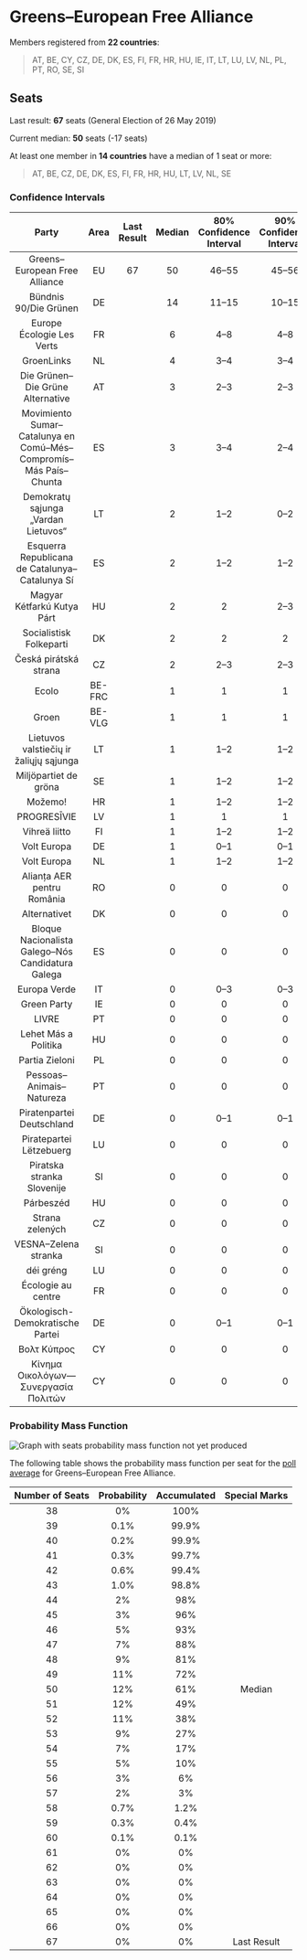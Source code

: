 # Greens–European Free Alliance

Members registered from **22 countries**:

> AT, BE, CY, CZ, DE, DK, ES, FI, FR, HR, HU, IE, IT, LT, LU, LV, NL, PL, PT, RO, SE, SI

## Seats

Last result: **67** seats (General Election of 26 May 2019)

Current median: **50** seats (-17 seats)

At least one member in **14 countries** have a median of 1 seat or more:

> AT, BE, CZ, DE, DK, ES, FI, FR, HR, HU, LT, LV, NL, SE

### Confidence Intervals

| Party | Area | Last Result | Median | 80% Confidence Interval | 90% Confidence Interval | 95% Confidence Interval | 99% Confidence Interval |
|:-----:|:----:|:-----------:|:------:|:-----------------------:|:-----------------------:|:-----------------------:|:-----------------------:|
| Greens–European Free Alliance | EU | 67 | 50 | 46–55 | 45–56 | 44–57 | 41–58 |
| Bündnis 90/Die Grünen | DE | | 14 | 11–15 | 10–15 | 10–15 | 10–16 |
| Europe Écologie Les Verts | FR | | 6 | 4–8 | 4–8 | 0–8 | 0–9 |
| GroenLinks | NL | | 4 | 3–4 | 3–4 | 3–4 | 3–4 |
| Die Grünen–Die Grüne Alternative | AT | | 3 | 2–3 | 2–3 | 2–3 | 2–3 |
| Movimiento Sumar–Catalunya en Comú–Més–Compromís–Más País–Chunta | ES | | 3 | 3–4 | 2–4 | 2–4 | 2–5 |
| Demokratų sąjunga „Vardan Lietuvos“ | LT | | 2 | 1–2 | 0–2 | 0–2 | 0–2 |
| Esquerra Republicana de Catalunya–Catalunya Sí | ES | | 2 | 1–2 | 1–2 | 1–2 | 1–3 |
| Magyar Kétfarkú Kutya Párt | HU | | 2 | 2 | 2–3 | 2–3 | 1–3 |
| Socialistisk Folkeparti | DK | | 2 | 2 | 2 | 2 | 2–3 |
| Česká pirátská strana | CZ | | 2 | 2–3 | 2–3 | 2–3 | 2–3 |
| Ecolo | BE-FRC | | 1 | 1 | 1 | 1 | 1 |
| Groen | BE-VLG | | 1 | 1 | 1 | 1–2 | 1–2 |
| Lietuvos valstiečių ir žaliųjų sąjunga | LT | | 1 | 1–2 | 1–2 | 1–2 | 1–2 |
| Miljöpartiet de gröna | SE | | 1 | 1–2 | 1–2 | 0–2 | 0–2 |
| Možemo! | HR | | 1 | 1–2 | 1–2 | 0–2 | 0–2 |
| PROGRESĪVIE | LV | | 1 | 1 | 1 | 1 | 1 |
| Vihreä liitto | FI | | 1 | 1–2 | 1–2 | 1–2 | 1–2 |
| Volt Europa | DE | | 1 | 0–1 | 0–1 | 0–2 | 0–2 |
| Volt Europa | NL | | 1 | 1–2 | 1–2 | 1–2 | 1–2 |
| Alianța AER pentru România | RO | | 0 | 0 | 0 | 0 | 0 |
| Alternativet | DK | | 0 | 0 | 0 | 0 | 0 |
| Bloque Nacionalista Galego–Nós Candidatura Galega | ES | | 0 | 0 | 0 | 0 | 0 |
| Europa Verde | IT | | 0 | 0–3 | 0–3 | 0–3 | 0–4 |
| Green Party | IE | | 0 | 0 | 0 | 0 | 0 |
| LIVRE | PT | | 0 | 0 | 0 | 0 | 0 |
| Lehet Más a Politika | HU | | 0 | 0 | 0 | 0 | 0 |
| Partia Zieloni | PL | | 0 | 0 | 0 | 0 | 0 |
| Pessoas–Animais–Natureza | PT | | 0 | 0 | 0 | 0 | 0 |
| Piratenpartei Deutschland | DE | | 0 | 0–1 | 0–1 | 0–1 | 0–1 |
| Piratepartei Lëtzebuerg | LU | | 0 | 0 | 0 | 0 | 0 |
| Piratska stranka Slovenije | SI | | 0 | 0 | 0 | 0–1 | 0–1 |
| Párbeszéd | HU | | 0 | 0 | 0 | 0 | 0 |
| Strana zelených | CZ | | 0 | 0 | 0 | 0 | 0 |
| VESNA–Zelena stranka | SI | | 0 | 0 | 0 | 0 | 0–1 |
| déi gréng | LU | | 0 | 0 | 0 | 0 | 0 |
| Écologie au centre | FR | | 0 | 0 | 0 | 0 | 0 |
| Ökologisch-Demokratische Partei | DE | | 0 | 0–1 | 0–1 | 0–1 | 0–1 |
| Βολτ Κύπρος | CY | | 0 | 0 | 0 | 0 | 0 |
| Κίνημα Οικολόγων—Συνεργασία Πολιτών | CY | | 0 | 0 | 0 | 0 | 0 |

### Probability Mass Function

![Graph with seats probability mass function not yet produced](average-2024-04-30-seats-pmf-greens–europeanfreealliance.png "Seats Probability Mass Function")

The following table shows the probability mass function per seat for the [poll average](average-2024-04-30.html) for Greens–European Free Alliance.

| Number of Seats | Probability | Accumulated | Special Marks |
|:---------------:|:-----------:|:-----------:|:-------------:|
| 38 | 0% | 100% |  |
| 39 | 0.1% | 99.9% |  |
| 40 | 0.2% | 99.9% |  |
| 41 | 0.3% | 99.7% |  |
| 42 | 0.6% | 99.4% |  |
| 43 | 1.0% | 98.8% |  |
| 44 | 2% | 98% |  |
| 45 | 3% | 96% |  |
| 46 | 5% | 93% |  |
| 47 | 7% | 88% |  |
| 48 | 9% | 81% |  |
| 49 | 11% | 72% |  |
| 50 | 12% | 61% | Median |
| 51 | 12% | 49% |  |
| 52 | 11% | 38% |  |
| 53 | 9% | 27% |  |
| 54 | 7% | 17% |  |
| 55 | 5% | 10% |  |
| 56 | 3% | 6% |  |
| 57 | 2% | 3% |  |
| 58 | 0.7% | 1.2% |  |
| 59 | 0.3% | 0.4% |  |
| 60 | 0.1% | 0.1% |  |
| 61 | 0% | 0% |  |
| 62 | 0% | 0% |  |
| 63 | 0% | 0% |  |
| 64 | 0% | 0% |  |
| 65 | 0% | 0% |  |
| 66 | 0% | 0% |  |
| 67 | 0% | 0% | Last Result |


